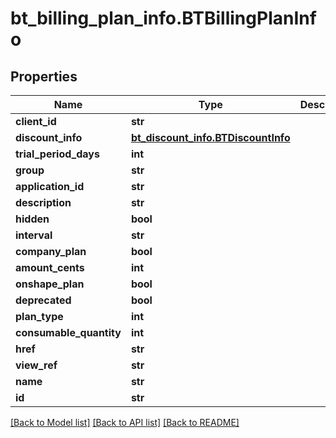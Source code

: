 # bt_billing_plan_info.BTBillingPlanInfo

## Properties
Name | Type | Description | Notes
------------ | ------------- | ------------- | -------------
**client_id** | **str** |  | [optional] 
**discount_info** | [**bt_discount_info.BTDiscountInfo**](BTDiscountInfo.md) |  | [optional] 
**trial_period_days** | **int** |  | [optional] 
**group** | **str** |  | [optional] 
**application_id** | **str** |  | [optional] 
**description** | **str** |  | [optional] 
**hidden** | **bool** |  | [optional] 
**interval** | **str** |  | [optional] 
**company_plan** | **bool** |  | [optional] 
**amount_cents** | **int** |  | [optional] 
**onshape_plan** | **bool** |  | [optional] 
**deprecated** | **bool** |  | [optional] 
**plan_type** | **int** |  | [optional] 
**consumable_quantity** | **int** |  | [optional] 
**href** | **str** |  | [optional] 
**view_ref** | **str** |  | [optional] 
**name** | **str** |  | [optional] 
**id** | **str** |  | [optional] 

[[Back to Model list]](../README.md#documentation-for-models) [[Back to API list]](../README.md#documentation-for-api-endpoints) [[Back to README]](../README.md)


